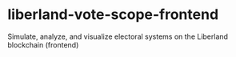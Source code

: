 # liberland-vote-scope-frontend

Simulate, analyze, and visualize electoral systems on the Liberland blockchain (frontend)
